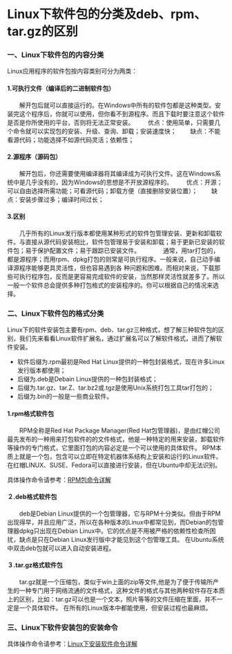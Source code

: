 # Linux下软件包的分类及deb、rpm、tar.gz的区别

### 一、Linux下软件包的内容分类

Linux应用程序的软件包按内容类别可分为两类：

#### 1.可执行文件（编译后的二进制软件包）

  解开包后就可以直接运行的。在Windows中所有的软件包都是这种类型。安装完这个程序后，你就可以使用，但你看不到源程序。而且下载时要注意这个软件是否是你所使用的平台，否则将无法正常安装。
  优点：使用简单，只需要几个命令就可以实现包的安装、升级、查询、卸载；安装速度快；
  缺点：不能看源代码；功能选择不如源代码灵活；依赖性；

#### 2.源程序（源码包）

  解开包后，你还需要使用编译器将其编译成为可执行文件。这在Windows系统中是几乎没有的，因为Windows的思想是不开放源程序的。
  优点：开源；可以自由选择所需功能；可看源代码；卸载方便（直接删除安装位置）；
  缺点：安装步骤过多；编译时间过长；

#### 3.区别

  几乎所有的Linux发行版本都使用某种形式的软件包管理安装、更新和卸载软件。与直接从源代码安装相比，软件包管理易于安装和卸载；易于更新已安装的软件包；易于保护配置文件；易于跟踪已安装文件。　　
  通常，用tar打包的，都是源程序；而用rpm、dpkg打包的则常是可执行程序。一般来说，自己动手编译源程序能够更具灵活性，但也容易遇到各 种问题和困难。而相对来说，下载那些可执行程序包，反而是更容易完成软件的安装，当然那样灵活性就差多了。所以一般一个软件总会提供多种打包格式的安装程序的。你可以根据自己的情况来选择。　
 

### 二、Linux下软件包的格式分类

Linux下的软件安装包主要有rpm、deb、tar.gz三种格式，想了解三种软件包的区别，我们先来看看Linux软件扩展名，通过扩展名可以了解软件格式，进而了解软件安装。

- 软件后缀为.rpm最初是Red Hat Linux提供的一种包封装格式，现在许多Linux发行版本都使用；
- 后缀为.deb是Debain Linux提供的一种包封装格式；
- 后缀为.tar.gz、tar.Z、tar.bz2或.tgz是使用Unix系统打包工具tar打包的；
- 后缀为.bin的一般是一些商业软件。

#### 1.rpm格式软件包

  RPM全称是Red Hat Package Manager(Red Hat包管理器)，是由红帽公司最先发布的一种用来打包软件的的文件格式，他是一种特定的用来安装，卸载软件等操作的专门格式，它里面打包的内容必定是一个可以使用的具体软件。
RPM本质上就是一个包，包含可以立即在特定机器体系结构上安装和运行的Linux软件。在红帽LINUX、SUSE、Fedora可以直接进行安装，但在Ubuntu中却无法识别。

具体操作命令请参考：[RPM包命令详解](http://blog.51cto.com/8950428/2103427)

#### ２.deb格式软件包

  deb是Debian Linux提供的一个包管理器，它与RPM十分类似。但由于RPM出现得早，并且应用广泛，所以在各种版本的Linux中都常见到，而Debian的包管理器dpkg只出现在Debian Linux中。它的优点是不用被严格的依赖性检查所困扰，缺点是只在Debian Linux发行版中才能见到这个包管理工具。
在Ubuntu系统中双击deb包就可以进入自动安装进程。

#### ３.tar.gz格式软件包

  tar.gz就是一个压缩包，类似于win上面的zip等文件,他是为了便于传输所产生的一种专门用于网络流通的文件格式，这种文件的格式与其他两种软件存在本质上的区别，比如：tar.gz可以也是一个文本，照片等等的文件压缩在里面，并不一定是一个具体软件。
在所有的Linux版本中都能使用，但安装过程也最麻烦。
 

### 三、Linux下软件安装包的安装命令

具体操作命令请参考：[Linux下安装软件命令详解](https://www.cnblogs.com/qiaozhoulin/p/5818023.html)